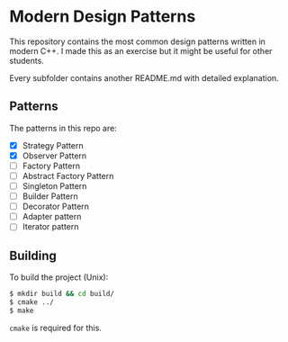 # Modern Design Patterns

This repository contains the most common design patterns written in modern C++. I made this as an exercise but it might be useful for other students.

Every subfolder contains another README.md with detailed explanation.

## Patterns

The patterns in this repo are:

- [x] Strategy Pattern
- [x] Observer Pattern
- [ ] Factory Pattern
- [ ] Abstract Factory Pattern
- [ ] Singleton Pattern
- [ ] Builder Pattern
- [ ] Decorator Pattern
- [ ] Adapter pattern
- [ ] Iterator pattern

## Building

To build the project (Unix):

```bash
$ mkdir build && cd build/
$ cmake ../
$ make
```

`cmake` is required for this.